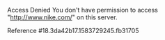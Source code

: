 Access Denied You don't have permission to access "http://www.nike.com/" on this server.

Reference #18.3da42b17.1583729245.fb31705